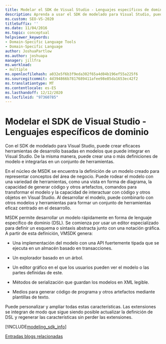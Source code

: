```yaml
---
title: Modelar el SDK de Visual Studio - Lenguajes específicos de dominio
description: Aprenda a usar el SDK de modelado para Visual Studio, puede crear eficaces herramientas de desarrollo basadas en modelos que puede integrar en Visual Studio.
ms.custom: SEO-VS-2020
titleSuffix: ''
ms.date: 11/04/2016
ms.topic: conceptual
helpviewer_keywords:
- Domain-Specific Language Tools
- Domain-Specific Language
author: JoshuaPartlow
ms.author: joshuapa
manager: jillfra
ms.workload:
- multiple
ms.openlocfilehash: a032e5f6b3f9eda302f65a4d04b196ef55a225f6
ms.sourcegitcommit: 4d394866b7817689411afee98e85da1653ec42f2
ms.translationtype: MT
ms.contentlocale: es-ES
ms.lasthandoff: 12/12/2020
ms.locfileid: "97360785"
---
```

# <a name="modeling-sdk-for-visual-studio---domain-specific-languages"></a>Modelar el SDK de Visual Studio - Lenguajes específicos de dominio

Con el SDK de modelado para Visual Studio, puede crear eficaces herramientas de desarrollo basadas en modelos que puede integrar en Visual Studio. De la misma manera, puede crear una o más definiciones de modelo e integrarlas en un conjunto de herramientas.

En el núcleo de MSDK se encuentra la definición de un modelo creado para representar conceptos del área de negocio. Puede rodear el modelo con una variedad de herramientas, como una vista en forma de diagrama, la capacidad de generar código y otros artefactos, comandos para transformar el modelo y la capacidad de interactuar con código y otros objetos en Visual Studio. Al desarrollar el modelo, puede combinarlo con otros modelos y herramientas para formar un conjunto de herramientas eficaz centrado en el desarrollo.

MSDK permite desarrollar un modelo rápidamente en forma de lenguaje específico de dominio (DSL). Se comienza por usar un editor especializado para definir un esquema o sintaxis abstracta junto con una notación gráfica. A partir de esta definición, VMSDK genera:

- Una implementación del modelo con una API fuertemente tipada que se ejecuta en un almacén basado en transacciones.

- Un explorador basado en un árbol.

- Un editor gráfico en el que los usuarios pueden ver el modelo o las partes definidas de este.

- Métodos de serialización que guardan los modelos en XML legible.

- Medios para generar código de programa y otros artefactos mediante plantillas de texto.

Puede personalizar y ampliar todas estas características. Las extensiones se integran de modo que sigue siendo posible actualizar la definición de DSL y regenerar las características sin perder las extensiones.

[!INCLUDE[modeling_sdk_info](includes/modeling_sdk_info.md)]

[Entradas blogs relacionadas](https://devblogs.microsoft.com/devops/the-visual-studio-modeling-sdk-is-now-available-with-visual-studio-2017/)
